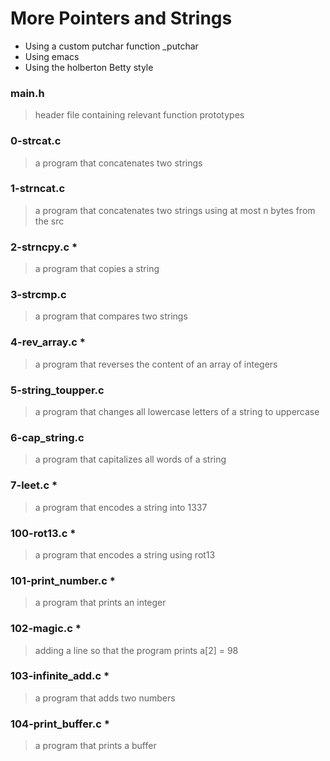 # More Pointers and Strings
- Using a custom putchar function _putchar
- Using emacs
- Using the holberton Betty style

### main.h
> header file containing relevant function prototypes

### 0-strcat.c
> a  program that concatenates two strings

### 1-strncat.c
> a program that concatenates two strings using at most n bytes from the src

### 2-strncpy.c *
> a program that copies a string

### 3-strcmp.c
> a program that compares two strings

### 4-rev_array.c *
> a program that reverses the content of an array of integers

### 5-string_toupper.c
> a program that changes all lowercase letters of a string to uppercase

### 6-cap_string.c
> a program that capitalizes all words of a string

### 7-leet.c *
> a program that encodes a string into 1337

### 100-rot13.c *
> a program that encodes a string using rot13

### 101-print_number.c *
> a program that prints an integer

### 102-magic.c *
> adding a line so that the program prints a[2] = 98

### 103-infinite_add.c *
> a program that adds two numbers

### 104-print_buffer.c *
> a program that prints a buffer